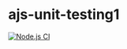 # ajs-unit-testing1

[![Node.js CI](https://github.com/NixonGH/ajs-unit-testing1/actions/workflows/nodejs.yml/badge.svg)](https://github.com/NixonGH/ajs-unit-testing1/actions/workflows/nodejs.yml)
